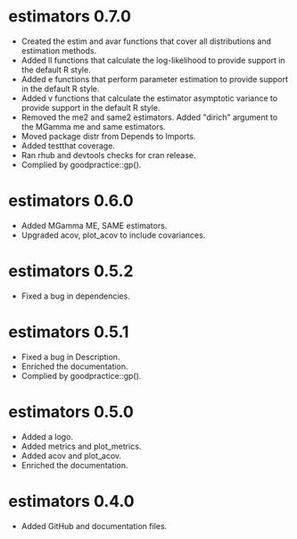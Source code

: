 # estimators 0.7.0

* Created the estim and avar functions that cover all distributions and estimation methods.
* Added ll<distrname> functions that calculate the log-likelihood to provide support in the default R style.
* Added e<distrname> functions that perform parameter estimation to provide support in the default R style.
* Added v<distrname> functions that calculate the estimator asymptotic variance to provide support in the default R style.
* Removed the me2 and same2 estimators. Added "dirich" argument to the MGamma me and same estimators.
* Moved package distr from Depends to Imports.
* Added testthat coverage.
* Ran rhub and devtools checks for cran release.
* Complied by goodpractice::gp().

# estimators 0.6.0

* Added MGamma ME, SAME estimators.
* Upgraded acov, plot_acov to include covariances.

# estimators 0.5.2

* Fixed a bug in dependencies.

# estimators 0.5.1

* Fixed a bug in Description.
* Enriched the documentation.
* Complied by goodpractice::gp().

# estimators 0.5.0

* Added a logo.
* Added metrics and plot_metrics.
* Added acov and plot_acov.
* Enriched the documentation.

# estimators 0.4.0

* Added GitHub and documentation files.
